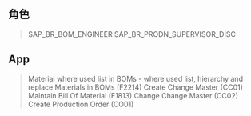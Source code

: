## 角色
> SAP_BR_BOM_ENGINEER
> SAP_BR_PRODN_SUPERVISOR_DISC
## App
> Material where used list in BOMs - where used list, hierarchy and replace Materials in BOMs (F2214)
> Create Change Master (CC01)
> Maintain Bill Of Material (F1813)
> Change Change Master (CC02)
> Create Production Order (CO01)